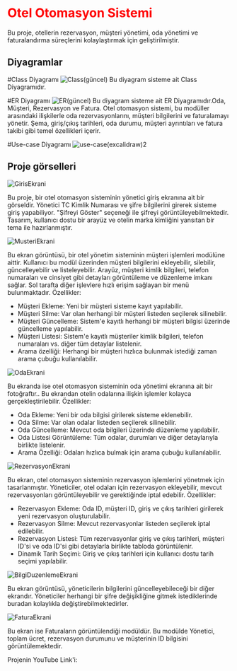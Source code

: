### <h1 style="color: red;">Otel Otomasyon Sistemi</h1>
Bu proje, otellerin rezervasyon, müşteri yönetimi, oda yönetimi ve faturalandırma süreçlerini kolaylaştırmak için geliştirilmiştir.
## Diyagramlar

#Class Diyagramı
![Class(güncel)](https://github.com/user-attachments/assets/64cae3b4-97d5-4625-8f0e-5d8c05681072)
Bu diyagram sisteme ait Class Diyagramıdır.

#ER Diyagramı
![ER(güncel)](https://github.com/user-attachments/assets/4bf868a0-7a56-4564-8ad6-ba038470336b)
Bu diyagram sisteme ait ER Diyagramıdır.Oda, Müşteri, Rezervasyon ve Fatura. Otel otomasyon sistemi, bu modüller arasındaki ilişkilerle oda rezervasyonlarını, müşteri bilgilerini ve faturalamayı yönetir. Şema, giriş/çıkış tarihleri, oda durumu, müşteri ayrıntıları ve fatura takibi gibi temel özellikleri içerir.

#Use-case Diyagramı
![use-case(excalidraw)2](https://github.com/user-attachments/assets/7a9c6c4e-b762-4710-9160-cdbef611e562)



## Proje görselleri
![GirisEkrani](https://github.com/user-attachments/assets/a64de6db-9cfd-4eeb-b45e-57163455712f)

Bu proje, bir otel otomasyon sisteminin yönetici giriş ekranına ait bir görseldir. Yönetici TC Kimlik Numarası ve şifre bilgilerini girerek sisteme giriş yapabiliyor. "Şifreyi Göster" seçeneği ile şifreyi görüntüleyebilmektedir. Tasarım, kullanıcı dostu bir arayüz ve otelin marka kimliğini yansıtan bir tema ile hazırlanmıştır.


![MusteriEkrani](https://github.com/user-attachments/assets/186bd3bf-4ee1-4677-b6b0-1226004be2e7)

Bu ekran görüntüsü, bir otel yönetim sisteminin müşteri işlemleri modülüne aittir. Kullanıcı bu modül üzerinden müşteri bilgilerini ekleyebilir, silebilir, güncelleyebilir ve listeleyebilir. Arayüz, müşteri kimlik bilgileri, telefon numaraları ve cinsiyet gibi detayları görüntüleme ve düzenleme imkanı sağlar. Sol tarafta diğer işlevlere hızlı erişim sağlayan bir menü bulunmaktadır.
Özellikler:
+ Müşteri Ekleme: Yeni bir müşteri sisteme kayıt yapılabilir.
+ Müşteri Silme: Var olan herhangi bir müşteri listeden seçilerek silinebilir.
+ Müşteri Güncelleme: Sistem'e kayıtlı herhangi bir müşteri bilgisi üzerinde güncelleme yapılabilir.
+ Müşteri Listesi: Sistem'e kayıtlı müşteriler kimlik bilgileri, telefon numaraları vs. diğer tüm detaylar listelenir.
+ Arama özelliği: Herhangi bir müşteri hızlıca bulunmak istediği zaman arama çubuğu kullanılabilir.


![OdaEkrani](https://github.com/user-attachments/assets/a9fe477b-3214-4aa1-b6f3-f36cee7e9811)

Bu ekranda ise otel otomasyon sisteminin oda yönetimi ekranına ait bir fotoğraftır.. Bu ekrandan otelin odalarına ilişkin işlemler kolayca gerçekleştirilebilir.
Özellikler:
+ Oda Ekleme: Yeni bir oda bilgisi girilerek sisteme eklenebilir.
+ Oda Silme: Var olan odalar listeden seçilerek silinebilir.
+ Oda Güncelleme: Mevcut oda bilgileri üzerinde düzenleme yapılabilir.
+ Oda Listesi Görüntüleme: Tüm odalar, durumları ve diğer detaylarıyla birlikte listelenir.
+ Arama Özelliği: Odaları hızlıca bulmak için arama çubuğu kullanılabilir.


![RezervasyonEkrani](https://github.com/user-attachments/assets/335ced04-40d6-4b56-8f25-be82a587e350)

Bu ekran, otel otomasyon sisteminin rezervasyon işlemlerini yönetmek için tasarlanmıştır. Yöneticiler, otel odaları için rezervasyon ekleyebilir, mevcut rezervasyonları görüntüleyebilir ve gerektiğinde iptal edebilir.
Özellikler:
+ Rezervasyon Ekleme: Oda ID, müşteri ID, giriş ve çıkış tarihleri girilerek yeni rezervasyon oluşturulabilir.
+ Rezervasyon Silme: Mevcut rezervasyonlar listeden seçilerek iptal edilebilir.
+ Rezervasyon Listesi: Tüm rezervasyonlar giriş ve çıkış tarihleri, müşteri ID'si ve oda ID'si gibi detaylarla birlikte tabloda görüntülenir.
+ Dinamik Tarih Seçimi: Giriş ve çıkış tarihleri için kullanıcı dostu tarih seçimi yapılabilir.


![BilgiDuzenlemeEkrani](https://github.com/user-attachments/assets/df2df199-c246-4e96-8143-f6ba919c4449)

Bu ekran görüntüsü, yöneticilerin bilgilerini güncelleyebileceği bir diğer ekrandır. Yöneticiler herhangi bir şifre değişikliğine gitmek istediklerinde buradan kolaylıkla değiştirebilmektedirler.


![FaturaEkrani](https://github.com/user-attachments/assets/f4b43e7d-c631-42d7-875b-c36fe3f75486)

Bu ekran ise Faturaların görüntülendiği modüldür. Bu modülde Yönetici, toplam ücret, rezervasyon durumunu ve müşterinin ID bilgisini görüntülemektedir.

Projenin YouTube Link'i:
